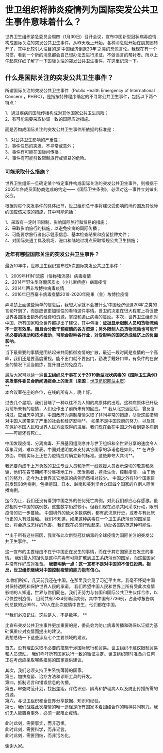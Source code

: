 # 世卫组织将肺炎疫情列为国际突发公共卫生事件意味着什么？

世界卫生组织紧急委员会周四（1月30日）召开会议，宣布中国新型冠状病毒疫情构成国际关注的突发公共卫生事件。从昨天晚上开始，各种消息就开始在朋友圈转开了，其中比较引人注目的是‘中国经济倒退20年’之类的恐慌言论。我现在有一个习惯，看到一个新的消息都会自己想办法去进行求证，不做谣言的帮衬者。所以上午起床仔细了解了一下国际关注的突发公共卫生事件，在这里记录一下。

<a name="D3UnQ"></a>
## 什么是国际关注的突发公共卫生事件？

所谓国际关注的突发公共卫生事件（Public Health Emergency of International Concern ，PHEIC），是指按特殊程序确定的不寻常公共卫生事件，包括以下两个特点：

1、通过疾病的国际传播构成对其他国家公共卫生风险；<br />2、有可能需要采取协调一致的国际应对措施。

而是否构成国际关注的突发公共卫生事件所依据的标准是：

1、对公共卫生影响的严重性；<br />2、事件性质的突发、不寻常或意外；<br />3、事件有可能在国际间传播；<br />4、事件有可能引致限制旅行或贸易的危险。

<a name="ih1YK"></a>
### 可能采取什么措施？

世界卫生组织一旦确定某个特定事件构成国际关注的突发公共卫生事件，则根据于2005年各成员国协商达成的约定——《国际卫生条例》，必须对这一事件立刻做出反应。

根据对每个突发事件的具体细节，世卫组织总干事将建议受影响的缔约国及其他缔约国应该采取的措施，其中可能包括：

1、采取有一定时间限制、影响国际旅行和贸易的措施；<br />2、采取影响旅行的措施，以避免疾病的国际传播；<br />3、可能要求旅行者出示健康信息、基本检查结果和疫苗接种文件；<br />4、对国际交通工具及机场、港口和陆地过境点采取常规公共卫生措施；

<a name="nzdLg"></a>
### 近年有哪些国际关注的突发公共卫生事件？

最近10年中，世界卫生组织宣布过5次国际突发公共卫生事件：

1、2009年H1N1流感（俗称猪流感）病毒疫情<br />2、2014年野生型脊髓灰质炎（小儿麻痹症）病毒疫情<br />3、2014年西非埃博拉病毒疫情<br />4、2016年巴西寨卡病毒疫情2018-2020年刚果（金）埃博拉疫情

弄清楚上面这些简单的信息后，我想大家就不会被什么‘中国经济倒退20年’之类的言论吓到了，而是应该更加理性的看待这件事情。世卫的决定在很大程度上将促使世界各国拨出额外的经费和资源，掌控和遏止病毒的蔓延。本次，世界卫生组织对中国、所有国家和全世界都提出了建议，其中包括：**证据显示限制人员和货物流动不一定有效果，而且会分散干预疫情的各方资源；另外限制人员货物流动也可能干扰必要的援助和技术援助，可能会影响各行业，对受影响的国家造成经济上的负面影响。**<br />**<br />当下最重要的事情是团结起来共同抵御疫情的扩散，最近一段时间是疫情的一个高峰，我们还是要高度重视，能不出门就不要出门，勤洗手戴好口罩，有条件的在安全的情况下适当锻炼，提升自己的免疫力。

最后大家可以读一遍**世卫组织总干事在关于2019新型冠状病毒的《国际卫生条例》突发事件委员会新闻通报会上的发言（来源：**[世卫组织网站主页](https://www.who.int/zh)）<br />**<br />本会议室在座的各位，在线的所有人，晚上好。 

过去几个星期，我们目睹了一种以往不为人知的病原体的出现，这种病原体已升级为前所未有的疫情，人们也作出了前所未有的回应。** 我从北京返回后，曾反复讲过，应当庆幸的是，中国政府为遏制疫情采取了非同寻常的措施，尽管这些措施对中国人民带来了严重的社会和经济影响**。 如果不是中国政府的努力，以及其在保护本国人民和世界人民方面取得的进展，我们现在会在中国之外看到更多病例——可能还有死亡。 

中国发现疫情、分离病毒、开展基因组测序并与世卫组织和全世界分享的速度令人印象深刻，难以言表。中国对透明度和支持其它国家的承诺也是如此。** 在许多方面，中国实际上正在为疫情应对确立新的标准。这绝非夸大其词**。 

我还要向成千上万勇敢的卫生专业人员和所有一线救援人员表示深切的敬意和感谢，他们在春节期间不分昼夜地工作，医治患者，拯救生命，控制疫情。 由于他们的努力，迄今为止世界其它地区的病例仍然相对较少。 中国之外有18个国家目前发现98例病例，包括德国、日本、越南和美利坚合众国四个国家的八例人际传播病例。 

迄今为止，我们还没有看到中国之外的任何死亡病例，对此我们都应心存感激。虽然相对于中国的病例数，这些数字仍然较小，但我们现在必须共同采取行动，限制疫情的进一步蔓延。 中国境外的绝大多数病例，都有武汉旅行史，或者与有此旅行史的人有过接触。 我们不知道，如果这种病毒在一个卫生系统薄弱的国家蔓延，将会造成怎样的危害。 我们现在必须行动起来，协助各国防范这种可能性。 

**出于所有这些原因，我宣布此次新型冠状病毒的全球疫情为国际关注的突发公共卫生事件。 **

这一宣布的主要缘由不在于中国正在发生的事情，而在于其它国家正在发生的事情。 我们最大的担忧是这种病毒有可能扩散到卫生系统薄弱的国家，而这些国家并没有作好应对准备。 **我要明确一点：这一宣布不是对中国的不信任投票。相反，世卫组织继续对中国控制疫情的能力抱有信心。**

 如你们所知，几天前我还在中国，在那里我会见了习近平主席。我毫不怀疑中国对保持透明和保护世界人民的承诺。 我们希望中国人民和世界上所有受此次疫情影响的人知道，世界与你们同在。我们正努力与各国和国际公共卫生伙伴合作，以尽快控制疫情。 目前共有7834例确诊病例，其中中国有7736例，占全球报告病例总数的近99%。170人在此次疫情中丧生，他们都在中国。 

**我们必须记住，这些是人，不是数字。 **

比宣布突发公共卫生事件更加重要的是，委员会为防止病毒传播和确保以证据为基础慎重应对疫情而提出的建议。 <br />我想总结一下这些涉及七个主要领域的建议。 

首先，没有理由采取不必要的措施干涉国际旅行和贸易。世卫组织不建议限制贸易和人员流动。 我们呼吁所有国家执行一致的循证决定。世卫组织随时准备向任何正在考虑应采取哪些措施的国家提供建议。 

其次，我们必须支持卫生系统薄弱的国家。 <br />第三，加快疫苗、治疗方法和诊断工具的开发。 <br />第四，抵制谣言和错误信息的传播。 <br />第五，审查防范计划，找出差距，评估识别、隔离和护理病人以及防止传播所需的资源。 <br />第六，与世卫组织和全世界分享数据、知识和经验。 <br />第七，我们战胜此次疫情的唯一途径是所有国家本着团结合作的精神共同努力。我们无人能置身事外，必须一起阻止疫情。 

此时此刻，需要事实，而非恐惧。 <br />此时此刻，需要科学，而非谣言。 <br />此时此刻，需要团结，而非污名化。 

谢谢大家。
